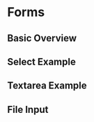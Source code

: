 # Forms

## Basic Overview

<code-preview>
  <template>
    <form class="px-6 py-3 bg-white">
      <div class="flex flex-col flex-wrap gap-2 mb-5">
        <label for="email">Email address</label>
        <input id="email" class="px-3 py-2 placeholder-gray-600 align-middle bg-white border border-gray-400 rounded outline-none focus:border-blue-600 focus:shadow-outline" type="email" name="email" placeholder="user@example.com" aria-label="Email">
        <small class="text-sm text-gray-600">We'll never share your email with anyone else.</small>
      </div>
      <div class="flex flex-col flex-wrap gap-2 mb-5">
        <label for="password">Password</label>
        <input id="password" class="px-3 py-2 placeholder-gray-600 align-middle bg-white border border-gray-400 rounded outline-none focus:border-blue-600 focus:shadow-outline" type="password" name="password" placeholder="Password" aria-label="Password">
      </div>
      <div class="flex flex-row flex-wrap items-center gap-2 mb-5">
        <input type="checkbox" id="exampleCheck1">
        <label for="exampleCheck1">Check me out</label>
      </div>
      <button
        type="button"
        class="inline-block px-3 py-2 text-base font-normal leading-6 text-center text-white align-middle bg-blue-600 border-transparent border-solid rounded cursor-pointer hover:bg-blue-700 active:bg-blue-700">
        Sign in
      </button>
    </form>
  </template>
</code-preview>

## Select Example

<code-preview>
  <template>
    <form class="px-6 py-3 bg-white">
      <div class="flex flex-col flex-wrap gap-2 mb-5">
        <label for="singleSelect">Single Select</label>
        <select id="singleSelect" class="px-3 py-2 placeholder-gray-600 align-middle bg-white border border-gray-400 rounded outline-none focus:border-blue-600 focus:shadow-outline">
          <option>1</option>
          <option>2</option>
          <option>3</option>
          <option>4</option>
          <option>5</option>
        </select>
      </div>
      <div class="flex flex-col flex-wrap gap-2 mb-5">
        <label for="multipleSelect">Single Select</label>
        <select id="multipleSelect" multiple class="px-3 py-2 placeholder-gray-600 align-middle bg-white border border-gray-400 rounded outline-none focus:border-blue-600 focus:shadow-outline">
          <option>1</option>
          <option>2</option>
          <option>3</option>
          <option>4</option>
          <option>5</option>
        </select>
      </div>
    </form>
  </template>
</code-preview>

## Textarea Example

<code-preview>
  <template>
    <form class="px-6 py-3 bg-white">
      <div class="flex flex-col flex-wrap gap-2 mb-5">
        <label for="textarea">Textarea</label>
        <textarea id="textarea" class="px-3 py-2 placeholder-gray-600 align-middle bg-white border border-gray-400 rounded outline-none focus:border-blue-600 focus:shadow-outline" type="textarea" name="textarea" placeholder="This is some example text" aria-label="textarea" rows="3"></textarea>
      </div>
    </form>
  </template>
</code-preview>

## File Input

<code-preview>
  <template>
    <form class="px-6 py-3 bg-white">
      <div class="flex flex-col flex-wrap gap-2 mb-5">
        <label for="file">File input</label>
        <input id="file" class="px-3 py-2 placeholder-gray-600 align-middle bg-white border border-gray-400 rounded outline-none focus:border-blue-600 focus:shadow-outline" type="file" name="file" aria-label="file">
      </div>
    </form>
  </template>
</code-preview>
